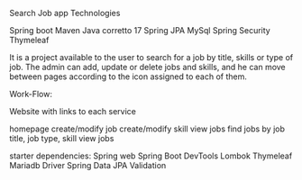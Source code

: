 Search Job app
Technologies

Spring boot
Maven
Java corretto 17
Spring JPA
MySql
Spring Security
Thymeleaf

It is a project available to the user to search for a job by title, skills or type of job.
The admin can add, update or delete jobs and skills, and he can move between pages according to the icon assigned to each of them.

Work-Flow:

Website with links to each service

homepage
create/modify job
create/modify skill
view jobs
find jobs by job title, job type, skill
view jobs

starter dependencies:
Spring web
Spring Boot DevTools
Lombok
Thymeleaf
Mariadb Driver
Spring Data JPA
Validation
